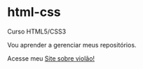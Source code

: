 # html-css
 Curso HTML5/CSS3

Vou aprender a gerenciar meus repositórios.

Acesse meu <a href="https://mendesfgabriel.github.io/html-css/meu-projeto/primeiro-projeto.html">Site sobre violão!</a>